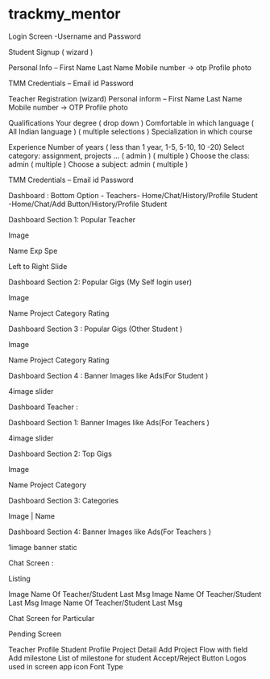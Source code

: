 # trackmy_mentor

Login Screen
-Username and Password


Student Signup ( wizard )

Personal Info –
First Name
Last Name
Mobile number → otp
Profile photo

TMM Credentials –
Email id
Password

Teacher Registration (wizard)
Personal inform –
First Name
Last Name
Mobile number → OTP
Profile photo


Qualifications
Your degree ( drop down )
Comfortable in which language ( All Indian language ) ( multiple selections )
Specialization in which course


Experience
Number of years ( less than 1 year, 1-5, 5-10, 10 -20)
Select category: assignment, projects … ( admin ) ( multiple )
Choose the class: admin ( multiple )
Choose a subject: admin ( multiple )

TMM Credentials –
Email id
Password

Dashboard :
Bottom Option -
Teachers- Home/Chat/History/Profile
Student -Home/Chat/Add Button/History/Profile
Student

Dashboard Section 1: Popular Teacher

Image


Name
Exp
Spe

Left to Right Slide


Dashboard Section 2: Popular Gigs (My Self login user)

Image



Name Project
Category
Rating


Dashboard Section 3 : Popular Gigs (Other Student )

Image



Name Project
Category
Rating



Dashboard Section 4 : Banner Images like Ads(For Student )

4image slider








Dashboard Teacher :

Dashboard Section 1: Banner Images like Ads(For Teachers )


4image slider


Dashboard Section 2: Top Gigs


Image



Name Project
Category



Dashboard Section 3: Categories


Image | Name



Dashboard Section 4: Banner Images like Ads(For Teachers )


1image  banner static















Chat Screen :

Listing

Image    Name Of Teacher/Student
Last Msg
Image    Name Of Teacher/Student
Last Msg
Image    Name Of Teacher/Student
Last Msg


Chat Screen for Particular





Pending Screen

Teacher Profile
Student Profile
Project Detail
Add Project Flow with field
Add milestone
List of milestone for student
Accept/Reject Button
Logos used in screen app icon
Font Type 


